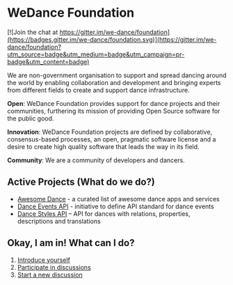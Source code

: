 # WeDance Foundation

[![Join the chat at https://gitter.im/we-dance/foundation](https://badges.gitter.im/we-dance/foundation.svg)](https://gitter.im/we-dance/foundation?utm_source=badge&utm_medium=badge&utm_campaign=pr-badge&utm_content=badge)

We are non-government organisation to support and spread dancing around the world by enabling collaboration and development and bringing experts from different fields to create and support dance infrastructure.

**Open**: WeDance Foundation provides support for dance projects and their communities, furthering its mission of providing Open Source software for the public good.

**Innovation**: WeDance Foundation projects are defined by collaborative, consensus-based processes, an open, pragmatic software license and a desire to create high quality software that leads the way in its field.

**Community**: We are a community of developers and dancers.

## Active Projects (What do we do?)

- [Awesome Dance](https://github.com/we-dance/awesome-dance) - a curated list of awesome dance apps and services
- [Dance Events API](https://github.com/we-dance/foundation/issues/3) - initiative to define API standard for dance events
- [Dance Styles API](https://github.com/we-dance/dance-styles) – API for dances with relations, properties, descriptions and translations

## Okay, I am in! What can I do?

1. [Introduce yourself](https://github.com/we-dance/foundation/issues/1)
2. [Participate in discussions](https://github.com/we-dance/foundation/issues/)
3. [Start a new discussion](https://github.com/we-dance/foundation/issues/new)
